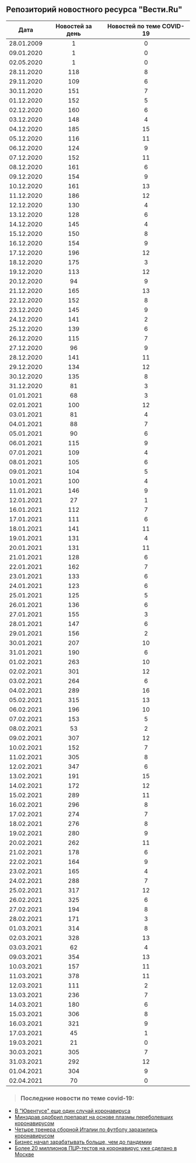 ## Репозиторий новостного ресурса "Вести.Ru"
Дата| Новостей за день| Новостей по теме COVID-19
------- | :-----: | :-----: 
28.01.2009 | 1 | 0 
09.01.2020 | 1 | 0 
02.05.2020 | 1 | 0 
28.11.2020 | 118 | 8 
29.11.2020 | 109 | 6 
30.11.2020 | 151 | 7 
01.12.2020 | 152 | 5 
02.12.2020 | 160 | 6 
03.12.2020 | 148 | 4 
04.12.2020 | 185 | 15 
05.12.2020 | 116 | 11 
06.12.2020 | 124 | 9 
07.12.2020 | 152 | 11 
08.12.2020 | 161 | 6 
09.12.2020 | 154 | 9 
10.12.2020 | 161 | 13 
11.12.2020 | 186 | 12 
12.12.2020 | 130 | 4 
13.12.2020 | 128 | 6 
14.12.2020 | 145 | 4 
15.12.2020 | 150 | 8 
16.12.2020 | 154 | 9 
17.12.2020 | 196 | 12 
18.12.2020 | 175 | 3 
19.12.2020 | 113 | 12 
20.12.2020 | 94 | 9 
21.12.2020 | 165 | 13 
22.12.2020 | 152 | 8 
23.12.2020 | 145 | 9 
24.12.2020 | 141 | 2 
25.12.2020 | 139 | 6 
26.12.2020 | 115 | 7 
27.12.2020 | 96 | 9 
28.12.2020 | 141 | 11 
29.12.2020 | 134 | 12 
30.12.2020 | 135 | 8 
31.12.2020 | 81 | 3 
01.01.2021 | 68 | 3 
02.01.2021 | 100 | 12 
03.01.2021 | 81 | 4 
04.01.2021 | 88 | 7 
05.01.2021 | 90 | 6 
06.01.2021 | 115 | 9 
07.01.2021 | 109 | 4 
08.01.2021 | 105 | 6 
09.01.2021 | 104 | 5 
10.01.2021 | 100 | 4 
11.01.2021 | 146 | 9 
12.01.2021 | 27 | 1 
16.01.2021 | 112 | 7 
17.01.2021 | 111 | 6 
18.01.2021 | 141 | 11 
19.01.2021 | 131 | 4 
20.01.2021 | 131 | 11 
21.01.2021 | 128 | 6 
22.01.2021 | 162 | 7 
23.01.2021 | 133 | 6 
24.01.2021 | 123 | 6 
25.01.2021 | 125 | 5 
26.01.2021 | 136 | 6 
27.01.2021 | 155 | 3 
28.01.2021 | 147 | 6 
29.01.2021 | 156 | 2 
30.01.2021 | 207 | 10 
31.01.2021 | 190 | 6 
01.02.2021 | 263 | 10 
02.02.2021 | 301 | 12 
03.02.2021 | 264 | 6 
04.02.2021 | 289 | 16 
05.02.2021 | 315 | 13 
06.02.2021 | 196 | 10 
07.02.2021 | 153 | 5 
08.02.2021 | 53 | 2 
09.02.2021 | 307 | 12 
10.02.2021 | 152 | 7 
11.02.2021 | 305 | 8 
12.02.2021 | 347 | 6 
13.02.2021 | 191 | 15 
14.02.2021 | 172 | 12 
15.02.2021 | 289 | 11 
16.02.2021 | 296 | 8 
17.02.2021 | 274 | 7 
18.02.2021 | 276 | 8 
19.02.2021 | 280 | 9 
20.02.2021 | 262 | 11 
21.02.2021 | 178 | 6 
22.02.2021 | 164 | 9 
23.02.2021 | 165 | 4 
24.02.2021 | 288 | 7 
25.02.2021 | 317 | 12 
26.02.2021 | 325 | 6 
27.02.2021 | 194 | 8 
28.02.2021 | 171 | 3 
01.03.2021 | 314 | 8 
02.03.2021 | 328 | 13 
03.03.2021 | 62 | 4 
09.03.2021 | 354 | 13 
10.03.2021 | 157 | 11 
11.03.2021 | 378 | 11 
12.03.2021 | 111 | 2 
13.03.2021 | 236 | 7 
14.03.2021 | 180 | 6 
15.03.2021 | 306 | 8 
16.03.2021 | 321 | 9 
17.03.2021 | 45 | 1 
19.03.2021 | 21 | 0 
30.03.2021 | 305 | 7 
31.03.2021 | 292 | 12 
01.04.2021 | 304 | 9 
02.04.2021 | 70 | 0 

> ### Последние новости по теме covid-19:
+ [В "Ювентусе" еще один случай коронавируса](https://www.vesti.ru/article/2545049)
+ [Минздрав одобрил препарат на основе плазмы переболевших коронавирусом](https://www.vesti.ru/article/2545027)
+ [Четыре тренера сборной Италии по футболу заразились коронавирусом](https://www.vesti.ru/article/2544917)
+ [Бизнес начал зарабатывать больше, чем до пандемии](https://www.vesti.ru/article/2544868)
+ [Более 20 миллионов ПЦР-тестов на коронавирус уже сделано в Москве](https://www.vesti.ru/article/2544738)
